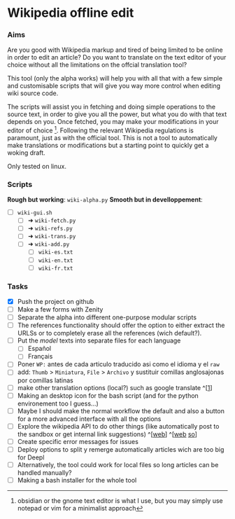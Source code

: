 # Wikipedia offline edit

### Aims

Are you good with  Wikipedia markup and tired of being limited to be online in order to edit an article? Do you want to translate on the text editor of your choice without all the limitations on the offcial translation tool?

This tool (only the alpha works) will help you with all that with a few simple and customisable scripts that will give you way more control when editing wiki source code.

The scripts will assist you in fetching and doing simple operations to the source text, in order to give you all the power, but what you do with that text depends on you. Once fetched, you may make your modifications in your editor of choice [^1]. Following the relevant Wikipedia regulations is paramount, just as with the official tool. This is not a tool to automatically make translations or modifications but a starting point to quickly get a woking draft.

Only tested on linux.

### Scripts

**Rough but working**: `wiki-alpha.py`
**Smooth but in develloppement**: 
- [ ] `wiki-gui.sh`
	- [ ] ➜ `wiki-fetch.py`
	- [ ] ➜ `wiki-refs.py`
	- [ ] ➜ `wiki-trans.py`
	- [ ] ➜ `wiki-add.py`
		- [ ] `wiki-es.txt`
 		- [ ] `wiki-en.txt`
 		- [ ] `wiki-fr.txt`

### Tasks

- [X] Push the project on github
- [ ] Make a few forms with Zenity
- [ ] Separate the alpha into different one-purpose modular scripts
- [ ] The references functionality should offer the option to either extract the URLSs or to completely erase all the references (wich default?).
- [ ] Put the _model_ texts into separate files for each language
	- [ ] Español
	- [ ] Français
- [ ] Poner `WP:` antes de cada articulo traducido asi como el idioma y el `raw`
- [ ] add: `Thumb` > `Miniatura`, `File` > `Archivo` y sustituir comillas anglosajonas por comillas latinas
- [ ] make other translation options (local?) such as google translate ^[[1](https://ostechnix.com/use-google-translate-commandline-linux/)]
- [ ] Making an desktop icon for the bash script (and for the python environement too I guess...)
- [ ] Maybe I should make the normal workflow the default and also a button for a more advanced interface with all the options
- [ ]  Explore the wikipedia API to do other things (like automatically post to the sandbox or get internal link suggestions) ^[[web](https://api.wikimedia.org/wiki/Searching_for_Wikipedia_articles_using_Python)] ^[[web](https://www.mediawiki.org/wiki/API:Main_page) [so](https://stackoverflow.com/questions/627594/is-there-a-wikipedia-api/627606#627606)]
- [ ] Create specific error messages for issues
- [ ] Deploy options to split y remerge automatically articles wich are too big for Deepl
- [ ] Alternatively, the tool could work for local files so long articles can be handled manually?
- [ ] Making a bash installer for the whole tool

[^1]:obsidian or the gnome text editor is what I use, but you may simply use notepad or vim for a minimalist approach

